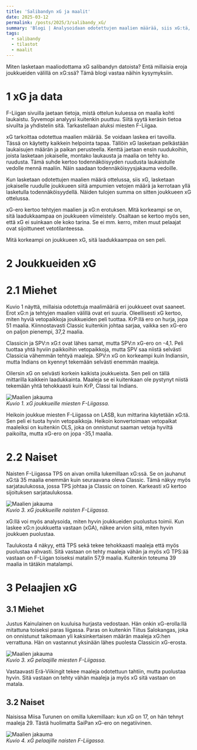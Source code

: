 ```yaml
---
title: 'Salibandyn xG ja maalit'
date: 2025-03-12
permalink: /posts/2025/3/salibandy_xG/
summary: 'Blogi | Analysoidaan odotettujen maalien määrää, siis xG:tä, F-Liigassa.'
tags:
  - salibandy
  - tilastot
  - maalit
---
```


Miten lasketaan maaliodottama xG salibandyn datoista? Entä millaisia eroja joukkueiden välillä on xG:ssä? Tämä blogi vastaa näihin kysymyksiin.

1 xG ja data
===

F-Liigan sivuilla jaetaan tietoja, mistä ottelun kuluessa on maalia kohti laukaistu. Syvemopi analyysi kuitenkin puuttuu. Siitä syytä keräsin tietoa sivuilta ja yhdistelin sitä. Tarkastellaan aluksi miesten F-Liigaa.

xG tarkoittaa odotettua maalien määrää. Se voidaan laskea eri tavoilla. Tässä on käytetty kaikkein helpointa tapaa. Tällöin xG lasketaan pelkästään laukaisujen määrän ja paikan perusteella. Kenttä jaetaan ensin ruudukoihin, joista lasketaan jokaiselle, montako laukausta ja maalia on tehty ko. ruudusta. Tämä suhde kertoo todennäköisyyden ruudusta laukaistulle vedolle mennä maaliin. Näin saadaan todennäköisyysjakauma vedoille.

Kun lasketaan odotettujen maalien määrä ottelussa, siis xG, lasketaan jokaiselle ruudulle joukkueen siitä ampumien vetojen määrä ja kerrotaan yllä lasketulla todennäköisyydellä. Näiden tulojen summa on sitten joukkueen xG ottelussa.

xG-ero kertoo tehtyjen maalien ja xG:n erotuksen. Mitä korkeampi se on, sitä laadukkaampaa on joukkueen viimeistely. Osaltaan se kertoo myös sen, että xG ei suinkaan ole koko tarina. Se ei mm. kerro, miten muut pelaajat ovat sijoittuneet vetotilanteessa.

Mitä korkeampi on joukkueen xG, sitä laadukkaampaa on sen peli. 

2 Joukkueiden xG
===

2.1 Miehet
===

Kuvio 1 näyttä, millaisia odotettuja maalimääriä eri joukkueet ovat saaneet. Erot xG:n ja tehtyjen maalien välillä ovat eri suuria. Oleellisesti xG kertoo, miten hyviä vetopaikkoja joukkueiden peli tuottaa. KrP:llä ero on hurja, jopa 51 maalia. Kiinnostavasti Classic kuitenkin johtaa sarjaa, vaikka sen xG-ero on paljon pienempi, 37,2 maalia. 

Classicin ja SPV:n xG:t ovat lähes samat, mutta SPV:n xG-ero on -4,1. Peli tuottaa yhtä hyviin paikkoihin vetopaikkoja, mutta SPV saa niistä selvästi Classicia vähemmän tehtyä maaleja. SPV:n xG on korkeampi kuin Indiansin, mutta Indians on kyennyt tekemään selvästi enemmän maaleja.

Oilersin xG on selvästi korkein kaikista joukkueista. Sen peli on tällä mittarilla kaikkein laadukkainta. Maaleja se ei kuitenkaan ole pystynyt niistä tekemään yhtä tehokkaasti kuin KrP, Classi tai Indians. 

![Maalien jakauma](/images/floorball/xG/xG_laaja_miehet.png)<br>
_Kuvio 1. xG joukkueille miesten F-Liigassa._

Heikoin joukkue miesten F-Liigassa on LASB, kun mittarina käytetään xG:tä. Sen peli ei tuota hyvin vetopaikkoja. Heikoin konvertoimaan vetopaikat maaleiksi on kuitenkin OLS, joka on onnistunut saaman vetoja hyviltä paikoilta, mutta xG-ero on jopa -35,1 maalia. 

2.2 Naiset
===

Naisten F-Liigassa TPS on aivan omilla lukemillaan xG:ssä. Se on jauhanut xG:tä 35 maalia enemmän kuin seuraavana oleva Classic. Tämä näkyy myös sarjataulukossa, jossa TPS johtaa ja Classic on toinen. Karkeasti xG kertoo sijoituksen sarjataulukossa.

![Maalien jakauma](/images/floorball/xG/xG_laaja_naiset.png)<br>
_Kuvio 3. xG joukkueille naisten F-Liigassa._


xG:llä voi myös analysoida, miten hyvin joukkueiden puolustus toimii. Kun laskee xG:n joukkuetta vastaan (xGA), näkee arvion siitä, miten hyvin joukkuen puolustaa. 

Taulukosta 4 näkyy, että TPS sekä tekee tehokkaasti maaleja että myös puolustaa vahvasti. Sitä vastaan on tehty maaleja vähän ja myös xG TPS:ää vastaan on F-Liigan toiseksi matalin 57,9 maalia. Kuitenkin toteuma 39 maalia in tätäkin matalampi.


3 Pelaajien xG
===

3.1 Miehet
----

Justus Kainulainen on kuuluisa hurjasta vedostaan. Hän onkin xG-erolla:llä mitattuna toiseksi paras liigassa. Paras on kuitenkin Tiitus Salokangas, joka on onnistunut taikomaan yli kaksinkertaisen määrän maaleja xG:hen verrattuna. Hän on vastannut yksinään lähes puolesta Classicin xG-erosta.

![Maalien jakauma](/images/floorball/xG/xG_players_men.png)<br>
_Kuvio 3. xG pelaajille miesten F-Liigassa._

Vastaavasti Erä-Viikingit tekee maaleja odotettuun tahtiin, mutta puolustaa hyvin. Sitä vastaan on tehty vähän maaleja ja myös xG sitä vastaan on matala. 

3.2 Naiset
---

Naisissa Miisa Turunen on omilla lukemillaan: kun xG on 17, on hän tehnyt maaleja 29. Tästä huolimatta SaiPan xG-ero on negatiivinen.

![Maalien jakauma](/images/floorball/xG/xG_players_women.png)<br>
_Kuvio 4. xG pelaajille naisten F-Liigassa._
